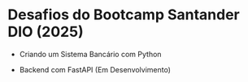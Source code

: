 # Desafios do Bootcamp Santander DIO (2025)

- Criando um Sistema Bancário com Python

- Backend com FastAPI (Em Desenvolvimento)
